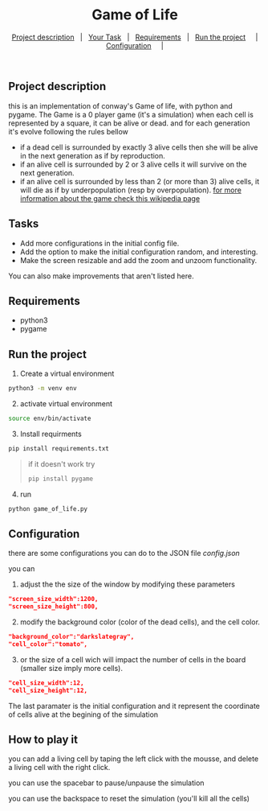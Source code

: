 <h1 align="center">Game of Life</h1>

<p align="center">
  <a href="#project-description">Project description</a>   |  
  <a href="#your-task">Your Task</a>   |  
  <a href="#requirements">Requirements</a>   |  
  <a href="#run-the-project">Run the project</a>     |
  <a href="#configuration">Configuration</a>     |
</p>

<br>



## Project description
this is an implementation of conway's Game of life, with python and pygame.
The Game is a 0 player game (it's a simulation) when each cell is represented by a square, it can be alive or dead. and for each generation it's evolve following the rules bellow
* if a dead cell is surrounded by exactly 3 alive cells then she will be alive in the next generation as if by reproduction.
* if an alive cell is surrounded by 2 or 3 alive cells it will survive on the next generation.
* if an alive cell is surrounded by less than 2 (or more than 3) alive cells, it will die as if by underpopulation (resp by overpopulation).
[for more information about the game check this wikipedia page](https://en.wikipedia.org/wiki/Conway%27s_Game_of_Life)


## Tasks

* Add more configurations in the initial config file.
* Add the option to make the initial configuration random, and interesting.
* Make the screen resizable and add the zoom and unzoom functionality.

You can also make improvements that aren't listed here.

## Requirements
* python3
* pygame

## Run the project
1. Create a virtual environment
```bash
python3 -m venv env
```
2. activate virtual environment
```bash
source env/bin/activate
```
3. Install requirments
```bash
pip install requirements.txt
```

>if it doesn't work try
>```bash
>pip install pygame
>```

4. run
```bash
python game_of_life.py
```

## Configuration
there are some configurations you can do to the JSON file *config.json*

you can
1. adjust the the size of the window by modifying these parameters
```JSON
"screen_size_width":1200,
"screen_size_height":800,
```
2. modify the background color (color of the dead cells), and the cell color.
```JSON
"background_color":"darkslategray",
"cell_color":"tomato",
```
3. or the size of a cell wich will impact the number of cells in the board (smaller size imply more cells).
```JSON
"cell_size_width":12,
"cell_size_height":12,
```
The last paramater is the initial configuration and it represent the coordinate of cells alive at the begining of the simulation

## How to play it
you can add a living cell by taping the left click with the mousse, and delete a living cell with the right click.

you can use the spacebar to pause/unpause the simulation

you can use the backspace to reset the simulation (you'll kill all the cells)
